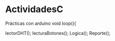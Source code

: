 # ActividadesC
Prácticas con arduino
void loop(){

lectorDHT();
lecturaBotones();
Logica();
Reporte();
